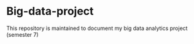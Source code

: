 # Big-data-project
This repository is maintained to document my big data analytics project (semester 7)
